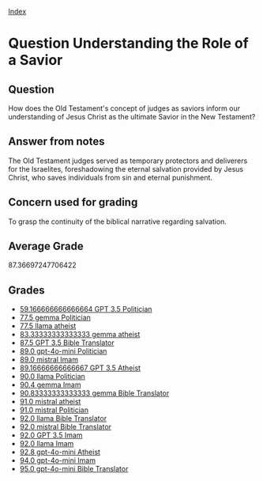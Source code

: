 
[Index](../../index.md)
# Question Understanding the Role of a Savior
## Question
How does the Old Testament's concept of judges as saviors inform our understanding of Jesus Christ as the ultimate Savior in the New Testament?

## Answer from notes
The Old Testament judges served as temporary protectors and deliverers for the Israelites, foreshadowing the eternal salvation provided by Jesus Christ, who saves individuals from sin and eternal punishment.

## Concern used for grading
To grasp the continuity of the biblical narrative regarding salvation.

## Average Grade
87.36697247706422

## Grades
 * [59.166666666666664 GPT 3.5 Politician](../answers/GPT_3.5_Politician/Understanding_the_Role_of_a_Savior.md)
 * [77.5 gemma Politician](../answers/gemma_Politician/Understanding_the_Role_of_a_Savior.md)
 * [77.5 llama atheist](../answers/llama_atheist/Understanding_the_Role_of_a_Savior.md)
 * [83.33333333333333 gemma atheist](../answers/gemma_atheist/Understanding_the_Role_of_a_Savior.md)
 * [87.5 GPT 3.5 Bible Translator](../answers/GPT_3.5_Bible_Translator/Understanding_the_Role_of_a_Savior.md)
 * [89.0 gpt-4o-mini Politician](../answers/gpt-4o-mini_Politician/Understanding_the_Role_of_a_Savior.md)
 * [89.0 mistral Imam](../answers/mistral_Imam/Understanding_the_Role_of_a_Savior.md)
 * [89.16666666666667 GPT 3.5 Atheist](../answers/GPT_3.5_Atheist/Understanding_the_Role_of_a_Savior.md)
 * [90.0 llama Politician](../answers/llama_Politician/Understanding_the_Role_of_a_Savior.md)
 * [90.4 gemma Imam](../answers/gemma_Imam/Understanding_the_Role_of_a_Savior.md)
 * [90.83333333333333 gemma Bible Translator](../answers/gemma_Bible_Translator/Understanding_the_Role_of_a_Savior.md)
 * [91.0 mistral atheist](../answers/mistral_atheist/Understanding_the_Role_of_a_Savior.md)
 * [91.0 mistral Politician](../answers/mistral_Politician/Understanding_the_Role_of_a_Savior.md)
 * [92.0 llama Bible Translator](../answers/llama_Bible_Translator/Understanding_the_Role_of_a_Savior.md)
 * [92.0 mistral Bible Translator](../answers/mistral_Bible_Translator/Understanding_the_Role_of_a_Savior.md)
 * [92.0 GPT 3.5 Imam](../answers/GPT_3.5_Imam/Understanding_the_Role_of_a_Savior.md)
 * [92.0 llama Imam](../answers/llama_Imam/Understanding_the_Role_of_a_Savior.md)
 * [92.8 gpt-4o-mini Atheist](../answers/gpt-4o-mini_Atheist/Understanding_the_Role_of_a_Savior.md)
 * [94.0 gpt-4o-mini Imam](../answers/gpt-4o-mini_Imam/Understanding_the_Role_of_a_Savior.md)
 * [95.0 gpt-4o-mini Bible Translator](../answers/gpt-4o-mini_Bible_Translator/Understanding_the_Role_of_a_Savior.md)
